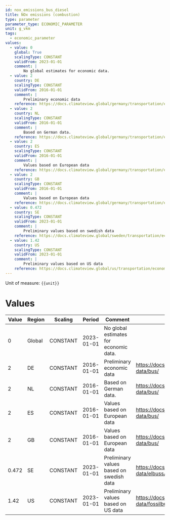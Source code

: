 ```yaml
---
id: nox_emissions_bus_diesel
title: NOx emissions (combustion)
type: parameter
parameter_type: ECONOMIC_PARAMETER
unit: g_vkm
tags:
  - economic_parameter
values:
  - value: 0
    global: True
    scalingType: CONSTANT
    validFrom: 2023-01-01
    comment: |
        No global estimates for economic data.
  - value: 2
    country: DE
    scalingType: CONSTANT
    validFrom: 2016-01-01
    comment: |
        Preliminary economic data
    reference: https://docs.climateview.global/germany/transportation/economic-data/bus/
  - value: 2
    country: NL
    scalingType: CONSTANT
    validFrom: 2016-01-01
    comment: |
        Based on German data.
    reference: https://docs.climateview.global/germany/transportation/economic-data/bus/
  - value: 2
    country: ES
    scalingType: CONSTANT
    validFrom: 2016-01-01
    comment: |
        Values based on European data
    reference: https://docs.climateview.global/germany/transportation/economic-data/bus/
  - value: 2
    country: GB
    scalingType: CONSTANT
    validFrom: 2016-01-01
    comment: |
        Values based on European data
    reference: https://docs.climateview.global/germany/transportation/economic-data/bus/
  - value: 0.472
    country: SE
    scalingType: CONSTANT
    validFrom: 2023-01-01
    comment: |
        Preliminary values based on swedish data
    reference: https://docs.climateview.global/sweden/transportation/economic-data/elbuss/
  - value: 1.42
    country: US
    scalingType: CONSTANT
    validFrom: 2023-01-01
    comment: |
        Preliminary values based on US data
    reference: https://docs.climateview.global/us/transportation/economic-data/fossilbus/
---
```



Unit of measure: `{{unit}}`


# Values


| Value | Region | Scaling | Period | Comment | Reference |
|-------|--------|---------|--------|---------|-----------|
| 0 | Global | CONSTANT | 2023-01-01 | No global estimates for economic data. |  |
| 2 | DE | CONSTANT | 2016-01-01 | Preliminary economic data | https://docs.climateview.global/germany/transportation/economic-data/bus/ |
| 2 | NL | CONSTANT | 2016-01-01 | Based on German data. | https://docs.climateview.global/germany/transportation/economic-data/bus/ |
| 2 | ES | CONSTANT | 2016-01-01 | Values based on European data | https://docs.climateview.global/germany/transportation/economic-data/bus/ |
| 2 | GB | CONSTANT | 2016-01-01 | Values based on European data | https://docs.climateview.global/germany/transportation/economic-data/bus/ |
| 0.472 | SE | CONSTANT | 2023-01-01 | Preliminary values based on swedish data | https://docs.climateview.global/sweden/transportation/economic-data/elbuss/ |
| 1.42 | US | CONSTANT | 2023-01-01 | Preliminary values based on US data | https://docs.climateview.global/us/transportation/economic-data/fossilbus/ |


